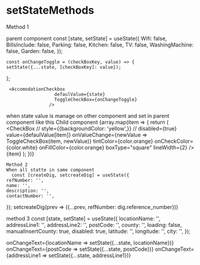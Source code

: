 # setStateMethods

Method 1

parent component
 const [state, setState] = useState({
    Wifi: false,
    BillsInclude: false,
    Parking: false,
    Kitchen: false,
    TV: false,
    WashingMachine: false,
    Garden: false,
  });
  
    const onChangeToggle = (checkBoxKey, value) => {
    setState({...state, [checkBoxKey]: value});
  };
  
     <AccomodationCheckbox
                      defaulValue={state}
                      ToggleCheckBox={onChangeToggle}
                    />
  
  when state value is manage on other component and set in parent component like this
  Child component
  {array.map(item => {
        return (
          <View>
            <View style={styles.checkBoxContainer}>
              <View style={[styles.checkBox]}>
                <CheckBox
                  // style={{backgroundColor: 'yellow',}}
                  // disabled={true}
                  value={defaulValue[item]}
                  onValueChange={newValue => ToggleCheckBox(item, newValue)}
                  tintColor={color.orange}
                  onCheckColor={color.white}
                  onFillColor={color.orange}
                  boxType="square"
                  lineWidth={2}
                />
              </View>
              <Text>{item}</Text>
            </View>
          </View>
        );
      })}
      
      
    Method 2
    When all statte in same component
      const [createDig, setcreateDig] = useState({
    refNumber: '',
    name: '',
    description: '',
    contactNumber: '',
  });
   setcreateDig(prev => ({...prev, refNumber: dig.reference_number}))
   
   method 3
  const [state, setState] = useState({
    locationName: '',
    addressLine1: '',
    addressLine2: '',
    postCode: '',
    county: '',
    loading: false,
    manualInsertCounty: true,
    disabled: true,
    latitude: '',
    longitude: '',
    city: '',
  });
  
 onChangeText={locationName => setState({...state, locationName})}
 onChangeText={postCode => setState({...state, postCode})}
 onChangeText={addressLine1 => setState({...state, addressLine1})}
